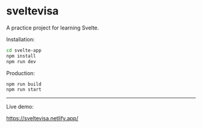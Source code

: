 
# sveltevisa

A practice project for learning Svelte.

Installation:

```zsh
cd svelte-app
npm install
npm run dev
```

Production:

```bash
npm run build
npm run start
```

-----

Live demo:

https://sveltevisa.netlify.app/